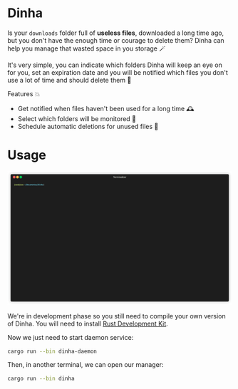 # Dinha
Is your `downloads` folder full of **useless files**, downloaded a long time ago, but you don't have the enough time or courage to delete them? Dinha can help you manage that wasted space in you storage 🪄

It's very simple, you can indicate which folders Dinha will keep an eye on for you, set an expiration date and you will be notified which files you don't use a lot of time and should delete them 🧙

Features 💥
- Get notified when files haven't been used for a long time 🕰️
- Select which folders will be monitored 📁
- Schedule automatic deletions for unused files 🧹

# Usage
![](docs/demo.gif)

We're in development phase so you still need to compile your own version of Dinha. You will need to install [Rust Development Kit](https://www.rust-lang.org/tools/install).

Now we just need to start daemon service:
```bash
cargo run --bin dinha-daemon
```

Then, in another terminal, we can open our manager:
```bash
cargo run --bin dinha
```